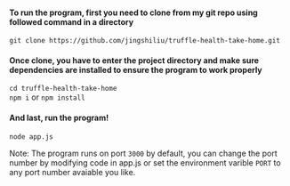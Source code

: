 #### To run the program, first you need to clone from my git repo using followed command in a directory
`git clone https://github.com/jingshiliu/truffle-health-take-home.git`

#### Once clone, you have to enter the project directory and make sure dependencies are installed to ensure the program to work properly
`cd truffle-health-take-home`
<br>
`npm i` or `npm install`

#### And last, run the program!
`node app.js`

Note: The program runs on port `3000` by default, you can change the port number by modifying code in app.js or set the environment varible `PORT` to any port number avaiable you like.

